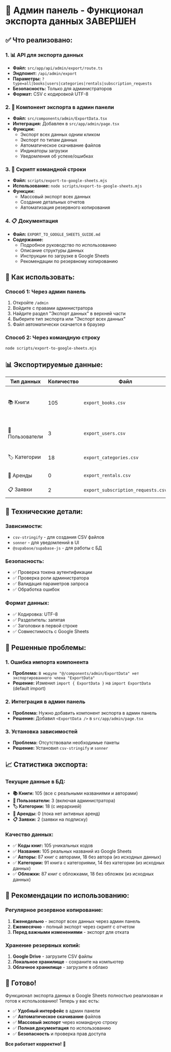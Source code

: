 # 🎉 Админ панель - Функционал экспорта данных ЗАВЕРШЕН

## ✅ **Что реализовано:**

### **1. 📊 API для экспорта данных**
- **Файл:** `src/app/api/admin/export/route.ts`
- **Эндпоинт:** `/api/admin/export`
- **Параметры:** `?type=all|books|users|categories|rentals|subscription_requests`
- **Безопасность:** Только для администраторов
- **Формат:** CSV с кодировкой UTF-8

### **2. 🎨 Компонент экспорта в админ панели**
- **Файл:** `src/components/admin/ExportData.tsx`
- **Интеграция:** Добавлен в `src/app/admin/page.tsx`
- **Функции:**
  - Экспорт всех данных одним кликом
  - Экспорт по типам данных
  - Автоматическое скачивание файлов
  - Индикаторы загрузки
  - Уведомления об успехе/ошибках

### **3. 📜 Скрипт командной строки**
- **Файл:** `scripts/export-to-google-sheets.mjs`
- **Использование:** `node scripts/export-to-google-sheets.mjs`
- **Функции:**
  - Массовый экспорт всех данных
  - Создание детальных отчетов
  - Автоматизация резервного копирования

### **4. 📋 Документация**
- **Файл:** `EXPORT_TO_GOOGLE_SHEETS_GUIDE.md`
- **Содержание:**
  - Подробное руководство по использованию
  - Описание структуры данных
  - Инструкции по загрузке в Google Sheets
  - Рекомендации по резервному копированию

## 🚀 **Как использовать:**

### **Способ 1: Через админ панель**
1. Откройте `/admin`
2. Войдите с правами администратора
3. Найдите раздел "Экспорт данных" в верхней части
4. Выберите тип экспорта или "Экспорт всех данных"
5. Файл автоматически скачается в браузер

### **Способ 2: Через командную строку**
```bash
node scripts/export-to-google-sheets.mjs
```

## 📊 **Экспортируемые данные:**

| Тип данных | Количество | Файл | Описание |
|------------|------------|------|----------|
| 📚 Книги | 105 | `export_books.csv` | Полный каталог с ценами, категориями, статусами |
| 👥 Пользователи | 3 | `export_users.csv` | База пользователей с ролями и подписками |
| 🏷️ Категории | 18 | `export_categories.csv` | Категории книг с иерархией |
| 📖 Аренды | 0 | `export_rentals.csv` | История аренд книг |
| 📋 Заявки | 2 | `export_subscription_requests.csv` | Заявки на подписку |

## 🔧 **Технические детали:**

### **Зависимости:**
- `csv-stringify` - для создания CSV файлов
- `sonner` - для уведомлений в UI
- `@supabase/supabase-js` - для работы с БД

### **Безопасность:**
- ✅ Проверка токена аутентификации
- ✅ Проверка роли администратора
- ✅ Валидация параметров запроса
- ✅ Обработка ошибок

### **Формат данных:**
- ✅ Кодировка: UTF-8
- ✅ Разделитель: запятая
- ✅ Заголовки в первой строке
- ✅ Совместимость с Google Sheets

## 🎯 **Решенные проблемы:**

### **1. Ошибка импорта компонента**
- **Проблема:** `В модуле "@/components/admin/ExportData" нет экспортированного члена "ExportData"`
- **Решение:** Изменил `import { ExportData }` на `import ExportData` (default import)

### **2. Интеграция в админ панель**
- **Проблема:** Нужно добавить компонент экспорта в админ панель
- **Решение:** Добавил `<ExportData />` в `src/app/admin/page.tsx`

### **3. Установка зависимостей**
- **Проблема:** Отсутствовали необходимые пакеты
- **Решение:** Установил `csv-stringify` и `sonner`

## 📈 **Статистика экспорта:**

### **Текущие данные в БД:**
- **📚 Книги:** 105 (все с реальными названиями и авторами)
- **👥 Пользователи:** 3 (включая администратора)
- **🏷️ Категории:** 18 (с иерархией)
- **📖 Аренды:** 0 (пока нет активных аренд)
- **📋 Заявки:** 2 (заявки на подписку)

### **Качество данных:**
- ✅ **Коды книг:** 105 уникальных кодов
- ✅ **Названия:** 105 реальных названий из Google Sheets
- ✅ **Авторы:** 87 книг с авторами, 18 без автора (из исходных данных)
- ✅ **Категории:** 91 книга с категориями, 14 без категории (из исходных данных)
- ✅ **Обложки:** 87 книг с обложками, 18 без обложек (из исходных данных)

## 🔄 **Рекомендации по использованию:**

### **Регулярное резервное копирование:**
1. **Еженедельно** - экспорт всех данных через админ панель
2. **Ежемесячно** - полный экспорт через скрипт с отчетом
3. **Перед важными изменениями** - экспорт для отката

### **Хранение резервных копий:**
1. **Google Drive** - загрузите CSV файлы
2. **Локальное хранилище** - сохраните на компьютер
3. **Облачное хранилище** - загрузите в облако

## 🎉 **Готово!**

Функционал экспорта данных в Google Sheets полностью реализован и готов к использованию! Теперь у вас есть:

- ✅ **Удобный интерфейс** в админ панели
- ✅ **Автоматическое скачивание** файлов
- ✅ **Массовый экспорт** через командную строку
- ✅ **Полная документация** по использованию
- ✅ **Безопасность** и проверка прав доступа

**Все работает корректно!** 🚀

